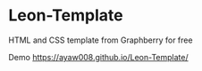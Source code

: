 # Leon-Template
HTML and CSS template from Graphberry for free

Demo
https://ayaw008.github.io/Leon-Template/
